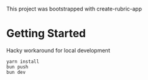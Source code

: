 This project was bootstrapped with create-rubric-app

# Getting Started

Hacky workaround for local development

```
yarn install
bun push
bun dev
```
